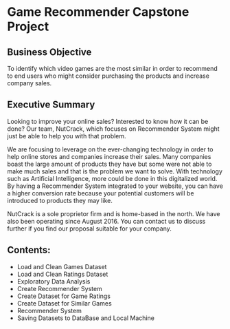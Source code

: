 # Game Recommender Capstone Project

## Business Objective
To identify which video games are the most similar in order to recommend to end users who might consider purchasing the products and increase company sales.

## Executive Summary
Looking to improve your online sales? Interested to know how it can be done? Our team, NutCrack, which focuses on Recommender System might just be able to help you with that problem.

We are focusing to leverage on the ever-changing technology in order to help online stores and companies increase their sales. Many companies boast the large amount of products they have but some were not able to make much sales and that is the problem we want to solve. With technology such as Artificial Intelligence, more could be done in this digitalized world. By having a Recommender System integrated to your website, you can have a higher conversion rate because your potential customers will be introduced to products they may like.

NutCrack is a sole proprietor firm and is home-based in the north. We have also been operating since August 2016. You can contact us to discuss further if you find our proposal suitable for your company.

## Contents:
- Load and Clean Games Dataset
- Load and Clean Ratings Dataset
- Exploratory Data Analysis
- Create Recommender System
- Create Dataset for Game Ratings
- Create Dataset for Similar Games
- Recommender System
- Saving Datasets to DataBase and Local Machine
